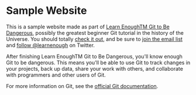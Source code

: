 # Sample Website

This is a sample website made as part of [Learn EnoughTM Git to Be Dangerous](https://www.learnenough.com/git-tutorial), possibly the greatest beginner Git tutorial in the history of the Universe. You should totally [ check it out](https://www.learnenough.com/git-tutorial), and be sure to [join the email list](https://www.learnenough.com/#email_list) and
[follow @learnenough](http://twitter.com/learnenough) on Twitter.


After finishing Learn EnoughTM Git to Be Dangerous, you'll know enough Git to be dangerous. This means you'll be able to use Git to track changes in your projects, back up data, share your work with others, and collaborate with programmers and other users of Git.

For more information on Git, see the
[official Git documentation](https://git-scm.com/).